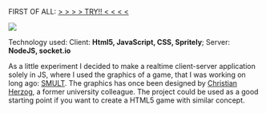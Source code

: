 FIRST OF ALL: <a href="http://gilber.vs120026.hl-users.com/WEBSITES/smult.js/" title="smult"> > > > > TRY!! < < < <</a>

<a href="http://gilber.vs120026.hl-users.com/WEBSITES/smult.js/">
<img src="http://gilber.vs120026.hl-users.com/wordpress/blogimages/smultjs.jpg"></img> 
</a>

Technology used: Client: <b>Html5, JavaScript, CSS, Spritely</b>; Server: <b>NodeJS, socket.io</b>

As a little experiment I decided to make a realtime client-server application solely in JS, where I used the graphics of a game, that I was working on long ago: <a href="http://gilber.vs120026.hl-users.com/WEBSITES/Portfolio/techwork_smult.html" title="SMULT">SMULT</a>. The graphics has once been designed by <a href="http://www.linkedin.com/in/cherzog">Christian Herzog</a>, a former university colleague.
The project could be used as a good starting point if you want to create a HTML5 game with similar concept.

<!--
Here is a little diagramm, sketching the dataflow of the application. The most central object here is <i>Game</i>, holding one <i>LocalPlayerController</i> and x <i>RemotePlayerControllers</i>. The <i>LocalPlayerController</i> gets inputdata from the <i>LocalInputHandler</i>, updates the local player and sends these changes to the <i>SocketHandler</i>. Moreover, the <i>LocalPlayerController</i> executes "ticks" every 10 milliseconds, which moves the player in case its state is "WALK". The <i>RemotePlayerControllers</i> receives its updates from the server. When the <i>LocalPlayerController</i> performs any changes, it sends an update to the server, which immediately broadcasts the changes to all the other players.
-->
<!-- <img src="http://gilber.vs120026.hl-users.com/wordpress/blogimages/dataflow.jpg"></img> -->

